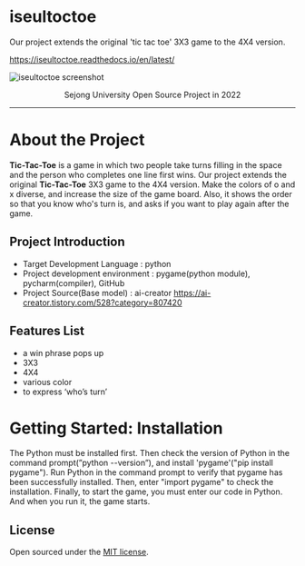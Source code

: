 # iseultoctoe
Our project extends the original 'tic tac toe' 3X3 game to the 4X4 version. 

https://iseultoctoe.readthedocs.io/en/latest/

![iseultoctoe screenshot](https://user-images.githubusercontent.com/108727284/205821920-2b8fac4a-2ae4-442b-9f29-c7a784ac7a2e.png)

<p align="center">
  Sejong University Open Source Project in 2022
</p>
   
    
* * *

About the Project
=================

**Tic-Tac-Toe** is a game in which two people take turns filling in the space and the
person who completes one line first wins. Our project extends the original **Tic-Tac-Toe** 3X3 game to the 4X4 version. Make the colors of o and x diverse, and
increase the size of the game board. Also, it shows the order so that you know
who's turn is, and asks if you want to play again after the game.

Project Introduction
---------------------

* Target Development Language : python
* Project development environment : pygame(python module), pycharm(compiler), GitHub
* Project Source(Base model) : ai-creator https://ai-creator.tistory.com/528?category=807420

Features List
-------------

* a win phrase pops up
* 3X3
* 4X4
* various color
* to express ‘who’s turn’

Getting Started: Installation
=============================

The Python must be installed first. Then check the version of Python in the command prompt(”python --version”), and install 'pygame'("pip install pygame").
Run Python in the command prompt to verify that pygame has been successfully installed. Then, enter "import pygame" to check the installation. Finally, to start the game, you must enter our code in Python. And when you run it, the game starts.

## License

Open sourced under the [MIT license](LICENSE.md).
